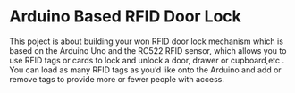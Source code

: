 # Arduino Based RFID Door Lock 
This poject is about building your won RFID door lock mechanism which is based on the Arduino Uno and the RC522 RFID sensor, which allows you to use RFID tags or cards to lock and unlock a door, drawer or cupboard,etc . You can load as many RFID tags as you’d like onto the Arduino and add or remove tags to provide more or fewer people with access.
